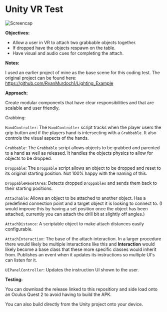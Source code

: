 # Unity VR Test

![Screencap](https://github.com/FlyingScotsman15/unity-vr-test/assets/167273564/129fff4f-f33b-4ca9-a965-e436255dd497)

**Objectives:**

* Allow a user in VR to attach two grabbable objects together.
* If dropped have the objects respawn on the table.
* Have visual and audio cues for completing the attach.

**Notes:**

I used an earlier project of mine as the base scene for this coding test. The original project can be found here: https://github.com/RyanMurdoch1/Lighting_Example

**Approach:**

Create modular components that have clear responsibilities and that are scalable and user friendly.

Grabbing:

`HandController`: The `HandController` script tracks when the player users the grip button and if the players hand is intersecting with a `Grabbable`. It also controls the visual aspects of the hands.

`Grabbable`: The `Grabbable` script allows objects to be grabbed and parented to a hand as well as released. It handles the objects physics to allow for objects to be dropped.

`Droppable`: The `Droppable` script allows an object to be dropped and reset to its original starting position. Not 100% happy with the naming of this.

`DroppableResetArea`: Detects dropped `Droppables` and sends them back to their starting positions.

`Attachable`: Allows an object to be attached to another object. Has a predefined connection point and a target object it is looking to connect to. (I would improve this by having a set position once the object has been attached, currently you can attach the drill bit at slightly off angles.)

`AttachDistance`: A scriptable object to make attach distances easily configurable.

`AttachInteraction`: The base of the attach interaction. In a larger procedure there would likely be multiple interactions like this and **Interaction** would likely become a base class that these more specific classes would inherit from. Publishes an event when it updates its instructions so multiple UI's can listen for it.

`UIPanelController`: Updates the instruction UI shown to the user.

**Testing:**

You can download the release linked to this repositiory and side load onto an Oculus Quest 2 to avoid having to build the APK.

You can also build directly from the Unity project onto your device.



